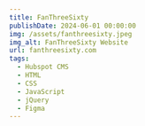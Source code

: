 ```yaml
---
title: FanThreeSixty
publishDate: 2024-06-01 00:00:00
img: /assets/fanthreesixty.jpeg
img_alt: FanThreeSixty Website
url: fanthreesixty.com
tags:
  - Hubspot CMS
  - HTML
  - CSS
  - JavaScript
  - jQuery
  - Figma
---
```

